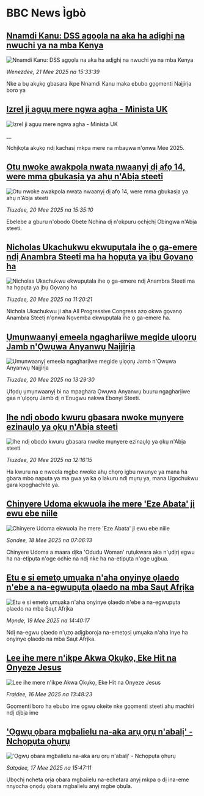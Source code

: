 # BBC News Ìgbò## [Nnamdi Kanu: DSS agọọla na aka ha adịghị na nwuchi ya na mba Kenya](https://www.bbc.com/igbo/articles/c1jxy46j7dgo?at_campaign=githubrss)![Nnamdi Kanu: DSS agọọla na aka ha adịghị na nwuchi ya na mba Kenya](https://ichef.bbci.co.uk/ace/standard/240/cpsprodpb/2063/live/f5eb2f80-3650-11f0-8947-7d6241f9fce9.jpg)_Wenezdee, 21 Mee 2025 na 15:33:39_Nke a bụ akụkọ gbasara ikpe Nnamdi Kanu maka ebubo gọọmenti Naịjirịa boro ya## [Izrel ji agụụ mere ngwa agha - Minista UK ](https://www.bbc.co.uk/igbo/live/cz95zpxkd9vt?at_campaign=githubrss)![Izrel ji agụụ mere ngwa agha - Minista UK ](https://ichef.bbci.co.uk/ace/standard/240/cpsprodpb/063b/live/e608c8d0-3659-11f0-8519-3b5a01ebe413.jpg)__Nchịkọta akụkọ ndị kachasị mkpa mere na mbaụwa n'ọnwa Mee 2025.## [Otu nwoke awakpola nwata nwaanyị dị afọ 14, were mma gbukasịa ya ahụ n'Abịa steeti](https://www.bbc.com/igbo/articles/cvgnnqv3myqo?at_campaign=githubrss)![Otu nwoke awakpola nwata nwaanyị dị afọ 14, were mma gbukasịa ya ahụ n'Abịa steeti](https://ichef.bbci.co.uk/ace/standard/240/cpsprodpb/7a04/live/a069bb30-358d-11f0-8519-3b5a01ebe413.png)_Tiuzdee, 20 Mee 2025 na 15:35:10_Ebelebe a gburu n'obodo Obete Nchina dị n'okpuru ọchịchị Obingwa n'Abịa steeti.## [Nicholas Ukachukwu ekwupụtala ihe ọ ga-emere ndị Anambra Steeti ma ha họpụta ya ịbụ Gọvanọ ha](https://www.bbc.com/igbo/articles/c2011m0jdrzo?at_campaign=githubrss)![Nicholas Ukachukwu ekwupụtala ihe ọ ga-emere ndị Anambra Steeti ma ha họpụta ya ịbụ Gọvanọ ha](https://ichef.bbci.co.uk/ace/standard/240/cpsprodpb/c4b6/live/b8faddf0-355b-11f0-bf15-094eef773db0.jpg)_Tiuzdee, 20 Mee 2025 na 11:20:21_Nichola Ukachukwu ji aha All Progressive Congress azọ ọkwa gọvanọ Anambra Steetị n'ọnwa Nọvemba ekwupụtala ihe ọ ga-emere ha.## [Ụmụnwaanyị emeela ngagharịiwe megide ụlọọrụ Jamb n'Ọwụwa Anyanwụ Naịjirịa](https://www.bbc.com/igbo/articles/cx2rrgk0dlmo?at_campaign=githubrss)![Ụmụnwaanyị emeela ngagharịiwe megide ụlọọrụ Jamb n'Ọwụwa Anyanwụ Naịjirịa](https://ichef.bbci.co.uk/ace/standard/240/cpsprodpb/47d9/live/6bdc9ae0-3579-11f0-96c3-cf669419a2b0.jpg)_Tiuzdee, 20 Mee 2025 na 13:29:30_Ụfọdụ ụmụnwaanyị bi na mpaghara Ọwụwa Anyanwụ buuru ngagharịiwe gaa n'ụlọọrụ Jamb dị n'Enugwu nakwa Ebonyi Steeti.## [Ihe ndị obodo kwuru gbasara nwoke mụnyere ezinaụlọ ya ọkụ n'Abịa steeti](https://www.bbc.com/igbo/articles/cjdzxpg2z45o?at_campaign=githubrss)![Ihe ndị obodo kwuru gbasara nwoke mụnyere ezinaụlọ ya ọkụ n'Abịa steeti](https://ichef.bbci.co.uk/ace/standard/240/cpsprodpb/92c0/live/a6a27060-3573-11f0-8519-3b5a01ebe413.png)_Tiuzdee, 20 Mee 2025 na 12:16:15_Ha kwuru na e nweela mgbe nwoke ahụ chọrọ igbu nwunye ya mana ha gbara mbọ napụta ya ma gwa ya ka ọ lakuru ndị mụrụ ya, mana Ugochukwu gara kpọghachite ya.## [Chinyere Udoma ekwuola ihe mere 'Eze Abata' ji ewu ebe niile](https://www.bbc.com/igbo/articles/crr70jwwdrdo?at_campaign=githubrss)![Chinyere Udoma ekwuola ihe mere 'Eze Abata' ji ewu ebe niile](https://ichef.bbci.co.uk/ace/standard/240/cpsprodpb/dd71/live/32de9dc0-33b6-11f0-8519-3b5a01ebe413.png)_Sọndee, 18 Mee 2025 na 07:06:13_Chinyere Udoma a maara dịka 'Odudu Woman' rụtụkwara aka n'ụdịrị egwu ha na-etipụta n'oge ochie na ndị nke ha na-etipụta n'oge ugbua.## [Etu e si emetọ ụmụaka n'aha onyinye ọlaedo n'ebe a na-egwupụta ọlaedo na mba Saụt Afrịka](https://www.bbc.com/igbo/articles/cqxe4y3zyg7o?at_campaign=githubrss)![Etu e si emetọ ụmụaka n'aha onyinye ọlaedo n'ebe a na-egwupụta ọlaedo na mba Saụt Afrịka](https://ichef.bbci.co.uk/ace/standard/240/cpsprodpb/a3e7/live/f9e30be0-1b9c-11f0-bade-39895cf97c9c.jpg)_Mọnde, 19 Mee 2025 na 14:40:17_Ndị na-egwu ọlaedo n'ụzọ adịgboroja na-emetọsị ụmụaka n'aha inye ha onyinye ọlaedo na mba Saụt Afrịka.## [Lee ihe mere n'ikpe Akwa Ọkụkọ, Eke Hit na Onyeze Jesus](https://www.bbc.com/igbo/articles/cwynp7eeek5o?at_campaign=githubrss)![Lee ihe mere n'ikpe Akwa Ọkụkọ, Eke Hit na Onyeze Jesus](https://ichef.bbci.co.uk/ace/standard/240/cpsprodpb/4de1/live/120770f0-3252-11f0-8947-7d6241f9fce9.jpg)_Fraịdee, 16 Mee 2025 na 13:48:23_Gọọmenti boro ha ebubo ime ọgwụ okeite nke gọọmenti steeti ahụ machiri ndị dịbịa ime## ['Ọgwụ ọbara mgbalielu na-aka arụ ọrụ n'abalị' - Nchọpụta ọhụrụ](https://www.bbc.com/igbo/articles/cx2q8eq522eo?at_campaign=githubrss)!['Ọgwụ ọbara mgbalielu na-aka arụ ọrụ n'abalị' - Nchọpụta ọhụrụ](https://ichef.bbci.co.uk/ace/standard/240/cpsprodpb/96a4/live/75f04b40-3339-11f0-8947-7d6241f9fce9.jpg)_Satọdee, 17 Mee 2025 na 15:47:11_Ụbọchị ncheta ọrịa ọbara mgbaiielu na-echetara anyị mkpa ọ dị ina-eme nnyocha ọnọdụ ọbara mgbalielu anyị mgbe ọbụla.
